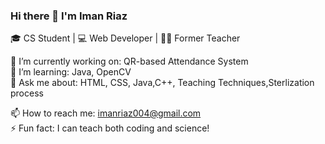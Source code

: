 ### Hi there 👋 I'm Iman Riaz
🎓 CS Student | 💻 Web Developer | 👩‍🏫 Former Teacher

🔭 I’m currently working on: QR-based Attendance System  
🌱 I’m learning: Java, OpenCV  
💬 Ask me about: HTML, CSS, Java,C++, Teaching Techniques,Sterlization process

📫 How to reach me: imanriaz004@gmail.com  
⚡ Fun fact: I can teach both coding and science!

<!---
ImanRiaz/ImanRiaz is a ✨ special ✨ repository because its `README.md` (this file) appears on your GitHub profile.
You can click the Preview link to take a look at your changes.
--->  
